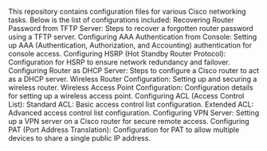 This repository contains configuration files for various Cisco networking tasks. Below is the list of configurations included:
Recovering Router Password from TFTP Server: Steps to recover a forgotten router password using a TFTP server.
Configuring AAA Authentication from Console: Setting up AAA (Authentication, Authorization, and Accounting) authentication for console access.
Configuring HSRP (Hot Standby Router Protocol): Configuration for HSRP to ensure network redundancy and failover.
Configuring Router as DHCP Server: Steps to configure a Cisco router to act as a DHCP server.
Wireless Router Configuration: Setting up and securing a wireless router.
Wireless Access Point Configuration: Configuration details for setting up a wireless access point.
Configuring ACL (Access Control List):
Standard ACL: Basic access control list configuration.
Extended ACL: Advanced access control list configuration.
Configuring VPN Server: Setting up a VPN server on a Cisco router for secure remote access.
Configuring PAT (Port Address Translation): Configuration for PAT to allow multiple devices to share a single public IP address.
